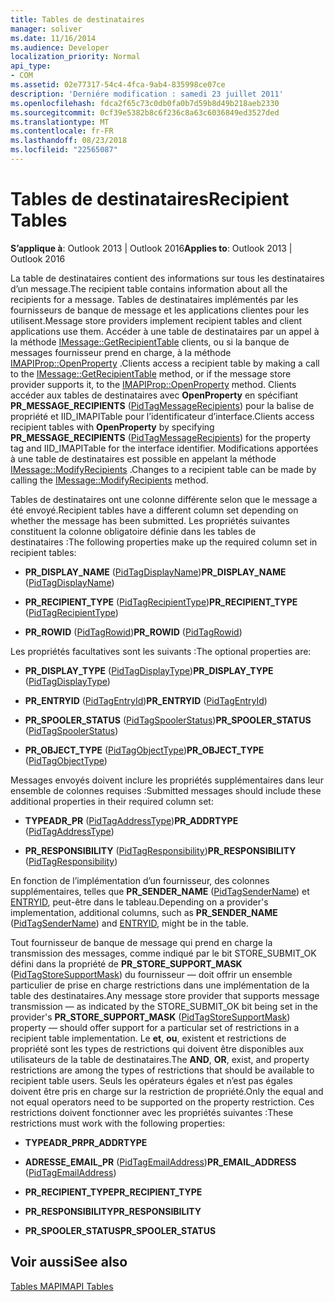 ```yaml
---
title: Tables de destinataires
manager: soliver
ms.date: 11/16/2014
ms.audience: Developer
localization_priority: Normal
api_type:
- COM
ms.assetid: 02e77317-54c4-4fca-9ab4-835998ce07ce
description: 'Derniére modification : samedi 23 juillet 2011'
ms.openlocfilehash: fdca2f65c73c0db0fa0b7d59b8d49b218aeb2330
ms.sourcegitcommit: 0cf39e5382b8c6f236c8a63c6036849ed3527ded
ms.translationtype: MT
ms.contentlocale: fr-FR
ms.lasthandoff: 08/23/2018
ms.locfileid: "22565087"
---
```

# <a name="recipient-tables"></a><span data-ttu-id="21eb9-103">Tables de destinataires</span><span class="sxs-lookup"><span data-stu-id="21eb9-103">Recipient Tables</span></span>

  
  
<span data-ttu-id="21eb9-104">**S’applique à**: Outlook 2013 | Outlook 2016</span><span class="sxs-lookup"><span data-stu-id="21eb9-104">**Applies to**: Outlook 2013 | Outlook 2016</span></span> 
  
<span data-ttu-id="21eb9-105">La table de destinataires contient des informations sur tous les destinataires d’un message.</span><span class="sxs-lookup"><span data-stu-id="21eb9-105">The recipient table contains information about all the recipients for a message.</span></span> <span data-ttu-id="21eb9-106">Tables de destinataires implémentés par les fournisseurs de banque de message et les applications clientes pour les utilisent.</span><span class="sxs-lookup"><span data-stu-id="21eb9-106">Message store providers implement recipient tables and client applications use them.</span></span> <span data-ttu-id="21eb9-107">Accéder à une table de destinataires par un appel à la méthode [IMessage::GetRecipientTable](imessage-getrecipienttable.md) clients, ou si la banque de messages fournisseur prend en charge, à la méthode [IMAPIProp::OpenProperty](imapiprop-openproperty.md) .</span><span class="sxs-lookup"><span data-stu-id="21eb9-107">Clients access a recipient table by making a call to the [IMessage::GetRecipientTable](imessage-getrecipienttable.md) method, or if the message store provider supports it, to the [IMAPIProp::OpenProperty](imapiprop-openproperty.md) method.</span></span> <span data-ttu-id="21eb9-108">Clients accéder aux tables de destinataires avec **OpenProperty** en spécifiant **PR_MESSAGE_RECIPIENTS** ([PidTagMessageRecipients](pidtagmessagerecipients-canonical-property.md)) pour la balise de propriété et IID_IMAPITable pour l’identificateur d’interface.</span><span class="sxs-lookup"><span data-stu-id="21eb9-108">Clients access recipient tables with **OpenProperty** by specifying **PR_MESSAGE_RECIPIENTS** ([PidTagMessageRecipients](pidtagmessagerecipients-canonical-property.md)) for the property tag and IID_IMAPITable for the interface identifier.</span></span> <span data-ttu-id="21eb9-109">Modifications apportées à une table de destinataires est possible en appelant la méthode [IMessage::ModifyRecipients](imessage-modifyrecipients.md) .</span><span class="sxs-lookup"><span data-stu-id="21eb9-109">Changes to a recipient table can be made by calling the [IMessage::ModifyRecipients](imessage-modifyrecipients.md) method.</span></span> 
  
<span data-ttu-id="21eb9-110">Tables de destinataires ont une colonne différente selon que le message a été envoyé.</span><span class="sxs-lookup"><span data-stu-id="21eb9-110">Recipient tables have a different column set depending on whether the message has been submitted.</span></span> <span data-ttu-id="21eb9-111">Les propriétés suivantes constituent la colonne obligatoire définie dans les tables de destinataires :</span><span class="sxs-lookup"><span data-stu-id="21eb9-111">The following properties make up the required column set in recipient tables:</span></span>
  
- <span data-ttu-id="21eb9-112">**PR_DISPLAY_NAME** ([PidTagDisplayName](pidtagdisplayname-canonical-property.md))</span><span class="sxs-lookup"><span data-stu-id="21eb9-112">**PR_DISPLAY_NAME** ([PidTagDisplayName](pidtagdisplayname-canonical-property.md))</span></span>
    
- <span data-ttu-id="21eb9-113">**PR_RECIPIENT_TYPE** ([PidTagRecipientType](pidtagrecipienttype-canonical-property.md))</span><span class="sxs-lookup"><span data-stu-id="21eb9-113">**PR_RECIPIENT_TYPE** ([PidTagRecipientType](pidtagrecipienttype-canonical-property.md))</span></span>
    
- <span data-ttu-id="21eb9-114">**PR_ROWID** ([PidTagRowid](pidtagrowid-canonical-property.md))</span><span class="sxs-lookup"><span data-stu-id="21eb9-114">**PR_ROWID** ([PidTagRowid](pidtagrowid-canonical-property.md))</span></span>
    
<span data-ttu-id="21eb9-115">Les propriétés facultatives sont les suivants :</span><span class="sxs-lookup"><span data-stu-id="21eb9-115">The optional properties are:</span></span>
  
- <span data-ttu-id="21eb9-116">**PR_DISPLAY_TYPE** ([PidTagDisplayType](pidtagdisplaytype-canonical-property.md))</span><span class="sxs-lookup"><span data-stu-id="21eb9-116">**PR_DISPLAY_TYPE** ([PidTagDisplayType](pidtagdisplaytype-canonical-property.md))</span></span>
    
- <span data-ttu-id="21eb9-117">**PR_ENTRYID** ([PidTagEntryId](pidtagentryid-canonical-property.md))</span><span class="sxs-lookup"><span data-stu-id="21eb9-117">**PR_ENTRYID** ([PidTagEntryId](pidtagentryid-canonical-property.md))</span></span>
    
- <span data-ttu-id="21eb9-118">**PR_SPOOLER_STATUS** ([PidTagSpoolerStatus](pidtagspoolerstatus-canonical-property.md))</span><span class="sxs-lookup"><span data-stu-id="21eb9-118">**PR_SPOOLER_STATUS** ([PidTagSpoolerStatus](pidtagspoolerstatus-canonical-property.md))</span></span>
    
- <span data-ttu-id="21eb9-119">**PR_OBJECT_TYPE** ([PidTagObjectType](pidtagobjecttype-canonical-property.md))</span><span class="sxs-lookup"><span data-stu-id="21eb9-119">**PR_OBJECT_TYPE** ([PidTagObjectType](pidtagobjecttype-canonical-property.md))</span></span>
    
<span data-ttu-id="21eb9-120">Messages envoyés doivent inclure les propriétés supplémentaires dans leur ensemble de colonnes requises :</span><span class="sxs-lookup"><span data-stu-id="21eb9-120">Submitted messages should include these additional properties in their required column set:</span></span>
  
- <span data-ttu-id="21eb9-121">**TYPEADR_PR** ([PidTagAddressType](pidtagaddresstype-canonical-property.md))</span><span class="sxs-lookup"><span data-stu-id="21eb9-121">**PR_ADDRTYPE** ([PidTagAddressType](pidtagaddresstype-canonical-property.md))</span></span>
    
- <span data-ttu-id="21eb9-122">**PR_RESPONSIBILITY** ([PidTagResponsibility](pidtagresponsibility-canonical-property.md))</span><span class="sxs-lookup"><span data-stu-id="21eb9-122">**PR_RESPONSIBILITY** ([PidTagResponsibility](pidtagresponsibility-canonical-property.md))</span></span>
    
<span data-ttu-id="21eb9-123">En fonction de l’implémentation d’un fournisseur, des colonnes supplémentaires, telles que **PR_SENDER_NAME** ([PidTagSenderName](pidtagsendername-canonical-property.md)) et [ENTRYID](entryid.md), peut-être dans le tableau.</span><span class="sxs-lookup"><span data-stu-id="21eb9-123">Depending on a provider's implementation, additional columns, such as **PR_SENDER_NAME** ([PidTagSenderName](pidtagsendername-canonical-property.md)) and [ENTRYID](entryid.md), might be in the table.</span></span>
  
<span data-ttu-id="21eb9-124">Tout fournisseur de banque de message qui prend en charge la transmission des messages, comme indiqué par le bit STORE_SUBMIT_OK défini dans la propriété de **PR_STORE_SUPPORT_MASK** ([PidTagStoreSupportMask](pidtagstoresupportmask-canonical-property.md)) du fournisseur — doit offrir un ensemble particulier de prise en charge restrictions dans une implémentation de la table des destinataires.</span><span class="sxs-lookup"><span data-stu-id="21eb9-124">Any message store provider that supports message transmission — as indicated by the STORE_SUBMIT_OK bit being set in the provider's **PR_STORE_SUPPORT_MASK** ([PidTagStoreSupportMask](pidtagstoresupportmask-canonical-property.md)) property — should offer support for a particular set of restrictions in a recipient table implementation.</span></span> <span data-ttu-id="21eb9-125">Le **et**, **ou**, existent et restrictions de propriété sont les types de restrictions qui doivent être disponibles aux utilisateurs de la table de destinataires.</span><span class="sxs-lookup"><span data-stu-id="21eb9-125">The **AND**, **OR**, exist, and property restrictions are among the types of restrictions that should be available to recipient table users.</span></span> <span data-ttu-id="21eb9-126">Seuls les opérateurs égales et n’est pas égales doivent être pris en charge sur la restriction de propriété.</span><span class="sxs-lookup"><span data-stu-id="21eb9-126">Only the equal and not equal operators need to be supported on the property restriction.</span></span> <span data-ttu-id="21eb9-127">Ces restrictions doivent fonctionner avec les propriétés suivantes :</span><span class="sxs-lookup"><span data-stu-id="21eb9-127">These restrictions must work with the following properties:</span></span>
  
- <span data-ttu-id="21eb9-128">**TYPEADR_PR**</span><span class="sxs-lookup"><span data-stu-id="21eb9-128">**PR_ADDRTYPE**</span></span>
    
- <span data-ttu-id="21eb9-129">**ADRESSE_EMAIL_PR** ([PidTagEmailAddress](pidtagemailaddress-canonical-property.md))</span><span class="sxs-lookup"><span data-stu-id="21eb9-129">**PR_EMAIL_ADDRESS** ([PidTagEmailAddress](pidtagemailaddress-canonical-property.md))</span></span> 
    
- <span data-ttu-id="21eb9-130">**PR_RECIPIENT_TYPE**</span><span class="sxs-lookup"><span data-stu-id="21eb9-130">**PR_RECIPIENT_TYPE**</span></span>
    
- <span data-ttu-id="21eb9-131">**PR_RESPONSIBILITY**</span><span class="sxs-lookup"><span data-stu-id="21eb9-131">**PR_RESPONSIBILITY**</span></span>
    
- <span data-ttu-id="21eb9-132">**PR_SPOOLER_STATUS**</span><span class="sxs-lookup"><span data-stu-id="21eb9-132">**PR_SPOOLER_STATUS**</span></span>
    
## <a name="see-also"></a><span data-ttu-id="21eb9-133">Voir aussi</span><span class="sxs-lookup"><span data-stu-id="21eb9-133">See also</span></span>



[<span data-ttu-id="21eb9-134">Tables MAPI</span><span class="sxs-lookup"><span data-stu-id="21eb9-134">MAPI Tables</span></span>](mapi-tables.md)

